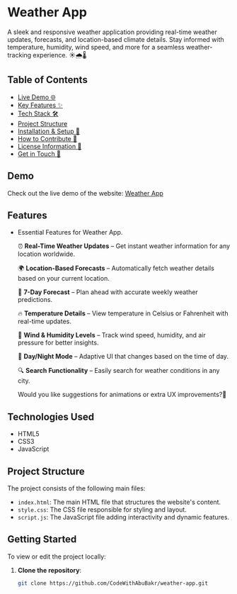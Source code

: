# Weather App
A sleek and responsive weather application providing real-time weather updates, forecasts, and location-based climate details. Stay informed with temperature, humidity, wind speed, and more for a seamless weather-tracking experience. ☀️🌧️🌡️

## Table of Contents
- [Live Demo 🌐](#demo)
- [Key Features ✨](#features)
- [Tech Stack 🛠️](#technologies-used)
- [Project Structure](#project-structure)
- [Installation & Setup 🚀](#getting-started)
- [How to Contribute 🤝](#contributing)
- [License Information 📜](#license)
- [Get in Touch 📩](#contact)

## Demo
Check out the live demo of the website: [Weather App](https://codewithabubakr.github.io/weather-app/)

## Features
- Essential Features for Weather App.

   ⏰ **Real-Time Weather Updates** – Get instant weather information for any location worldwide.
   
   🌍 **Location-Based Forecasts** – Automatically fetch weather details based on your current location.

   📅 **7-Day Forecast** – Plan ahead with accurate weekly weather predictions.

   🔥 **Temperature Details** – View temperature in Celsius or Fahrenheit with real-time updates.

   💨 **Wind & Humidity Levels** – Track wind speed, humidity, and air pressure for better insights.

   🌙 **Day/Night Mode** – Adaptive UI that changes based on the time of day.
   
   🔍 **Search Functionality** – Easily search for weather conditions in any city.

   Would you like suggestions for animations or extra UX improvements?🚀

## Technologies Used
- HTML5
- CSS3
- JavaScript

## Project Structure
The project consists of the following main files:

- `index.html`: The main HTML file that structures the website's content.
- `style.css`: The CSS file responsible for styling and layout.
- `script.js`: The JavaScript file adding interactivity and dynamic features.

## Getting Started
To view or edit the project locally:

1. **Clone the repository**:
   ```bash
   git clone https://github.com/CodeWithAbuBakr/weather-app.git
